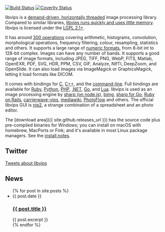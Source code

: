 ---
---

[![Build Status](https://travis-ci.org/jcupitt/libvips.svg?branch=master)](https://travis-ci.org/jcupitt/libvips)
[![Coverity Status](https://scan.coverity.com/projects/6503/badge.svg)](https://scan.coverity.com/projects/jcupitt-libvips)

libvips is a [demand-driven, horizontally
threaded](https://github.com/jcupitt/libvips/wiki/Why-is-libvips-quick)
image processing library. Compared to similar
libraries, [libvips runs quickly and uses little
memory](https://github.com/jcupitt/libvips/wiki/Speed-and-memory-use).
libvips is licensed under
the [LGPL 2.1+](https://www.gnu.org/licenses/old-licenses/lgpl-2.1.en.html).

It has around [300 operations](API/current/func-list.html) covering
arithmetic, histograms, convolution, morphological operations, frequency
filtering, colour, resampling, statistics and others. It supports a large
range of [numeric formats](API/current/VipsImage.html#VipsBandFormat),
from 8-bit int to 128-bit complex. Images can have any number of bands.
It supports a good range of image formats, including JPEG, TIFF, 
PNG, WebP, FITS, Matlab, OpenEXR, PDF, SVG, HDR, PPM, CSV, GIF, Analyze,
NIfTI, DeepZoom, and OpenSlide.  It can also load images via ImageMagick or
GraphicsMagick, letting it load formats like DICOM. 

It comes with bindings for [C](API/current/using-from-c.html),
[C++](API/current/using-from-cpp.html),
and the [command-line](API/current/using-cli.html). Full bindings
are available for [Ruby](https://rubygems.org/gems/ruby-vips),
[Python](https://pypi.python.org/pypi/pyvips),
[PHP](https://github.com/jcupitt/php-vips), 
[.NET](https://www.nuget.org/packages/NetVips), 
[Go](https://github.com/davidbyttow/govips), and
[Lua](https://github.com/jcupitt/lua-vips). libvips
is used as an image processing engine by [sharp (on
node.js)](https://www.npmjs.org/package/sharp),
[bimg](https://github.com/h2non/bimg),
[sharp for Go](https://github.com/DAddYE/vips),
[Ruby on Rails](http://edgeguides.rubyonrails.org/active_storage_overview.html),
[carrierwave-vips](https://github.com/eltiare/carrierwave-vips),
[mediawiki](http://www.mediawiki.org/wiki/Extension:VipsScaler),
[PhotoFlow](https://github.com/aferrero2707/PhotoFlow) and others.
The official libvips GUI is [nip2](https://github.com/jcupitt/nip2),
a strange combination of a spreadsheet and an photo editor.

The [download area]({{ site.github.releases_url }}) has the
source code plus pre-compiled binaries for Windows; you can install on macOS
with homebrew, MacPorts or Fink; and it's available in most Linux package
managers. See the [install notes](install.html).  

## Twitter 

<a class="twitter-timeline"
  href="https://twitter.com/search?q=libvips"
  data-widget-id="976419088347037696">Tweets about libvips</a>
<script>!function(d,s,id){var js,fjs=d.getElementsByTagName(s)[0],p=/^http:/.test(d.location)?'http':'https';if(!d.getElementById(id)){js=d.createElement(s);js.id=id;js.src=p+"://platform.twitter.com/widgets.js";fjs.parentNode.insertBefore(js,fjs);}}(document,"script","twitter-wjs");</script>

## News

<ul class="blog-index">
  {% for post in site.posts %}
    <li>
      <span class="date">{{ post.date }}</span>
      <h3><a href="{{ site.baseurl }}{{ post.url }}">{{ post.title }}</a></h3>
      {{ post.excerpt }}
    </li>
  {% endfor %}
</ul>
